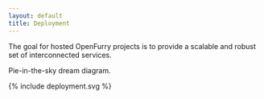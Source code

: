 ```yaml
---
layout: default
title: Deployment
---
```


The goal for hosted OpenFurry projects is to provide a scalable and robust set of interconnected services.

Pie-in-the-sky dream diagram.

{% include deployment.svg %}
